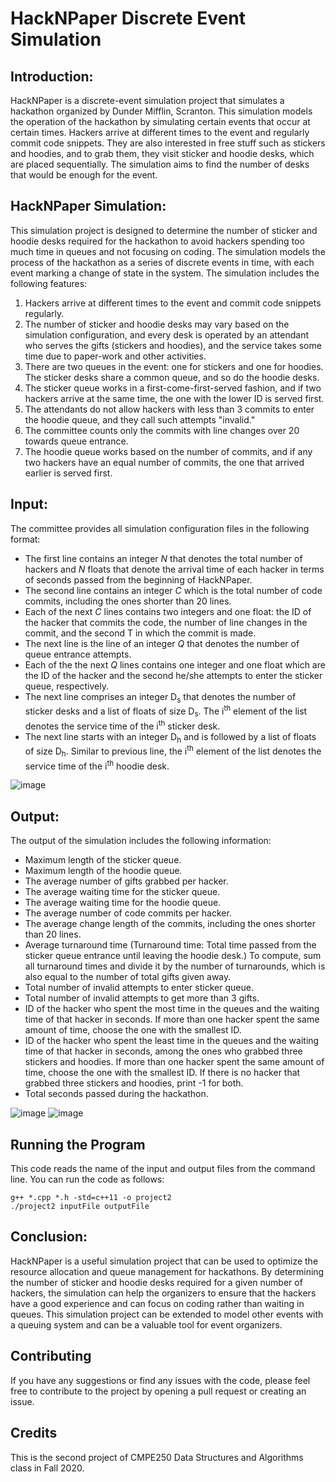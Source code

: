 # HackNPaper Discrete Event Simulation

## Introduction:
HackNPaper is a discrete-event simulation project that simulates a hackathon organized by Dunder Mifflin, Scranton. This simulation models the operation of the hackathon by simulating certain events that occur at certain times. Hackers arrive at different times to the event and regularly commit code snippets. They are also interested in free stuff such as stickers and hoodies, and to grab them, they visit sticker and hoodie desks, which are placed sequentially. The simulation aims to find the number of desks that would be enough for the event.

## HackNPaper Simulation:
This simulation project is designed to determine the number of sticker and hoodie desks required for the hackathon to avoid hackers spending too much time in queues and not focusing on coding. The simulation models the process of the hackathon as a series of discrete events in time, with each event marking a change of state in the system. The simulation includes the following features:

1. Hackers arrive at different times to the event and commit code snippets regularly.
2. The number of sticker and hoodie desks may vary based on the simulation configuration, and every desk is operated by an attendant who serves the gifts (stickers and hoodies), and the service takes some time due to paper-work and other activities.
3. There are two queues in the event: one for stickers and one for hoodies. The sticker desks share a common queue, and so do the hoodie desks.
4. The sticker queue works in a first-come-first-served fashion, and if two hackers arrive at the same time, the one with the lower ID is served first.
5. The attendants do not allow hackers with less than 3 commits to enter the hoodie queue, and they call such attempts "invalid."
6. The committee counts only the commits with line changes over 20 towards queue entrance.
7. The hoodie queue works based on the number of commits, and if any two hackers have an equal number of commits, the one that arrived earlier is served first.

## Input:
The committee provides all simulation configuration files in the following format:
* The first line contains an integer _N_ that denotes the total number of hackers and _N_ floats
that denote the arrival time of each hacker in terms of seconds passed from the beginning
of HackNPaper.
* The second line contains an integer _C_ which is the total number of code commits, including
the ones shorter than 20 lines.
* Each of the next _C_ lines contains two integers and one float: the ID of the hacker that
commits the code, the number of line changes in the commit, and the second T in which
the commit is made.
* The next line is the line of an integer _Q_ that denotes the number of queue entrance
attempts.
* Each of the the next _Q_ lines contains one integer and one float which are the ID of the
hacker and the second he/she attempts to enter the sticker queue, respectively.
* The next line comprises an integer D<sub>s</sub> that denotes the number of sticker desks and a list
of floats of size D<sub>s</sub>. The i<sup>th</sup> element of the list denotes the service time of the i<sup>th</sup> sticker
desk.
* The next line starts with an integer D<sub>h</sub> and is followed by a list of floats of size D<sub>h</sub>.
Similar to previous line, the i<sup>th</sup> element of the list denotes the service time of the i<sup>th</sup> hoodie desk.

![image](https://user-images.githubusercontent.com/64011660/232539422-9a70e39b-2133-470c-9e9a-d18121f65673.png)


## Output:
The output of the simulation includes the following information:

* Maximum length of the sticker queue.
* Maximum length of the hoodie queue.
* The average number of gifts grabbed per hacker.
* The average waiting time for the sticker queue.
* The average waiting time for the hoodie queue.
* The average number of code commits per hacker.
* The average change length of the commits, including the ones shorter than 20 lines.
* Average turnaround time (Turnaround time: Total time passed from the sticker queue
entrance until leaving the hoodie desk.) To compute, sum all turnaround times and divide
it by the number of turnarounds, which is also equal to the number of total gifts given
away.
* Total number of invalid attempts to enter sticker queue.
* Total number of invalid attempts to get more than 3 gifts.
* ID of the hacker who spent the most time in the queues and the waiting time of that
hacker in seconds. If more than one hacker spent the same amount of time, choose the
one with the smallest ID.
* ID of the hacker who spent the least time in the queues and the waiting time of that
hacker in seconds, among the ones who grabbed three stickers and hoodies. If more than
one hacker spent the same amount of time, choose the one with the smallest ID. If there
is no hacker that grabbed three stickers and hoodies, print -1 for both.
* Total seconds passed during the hackathon.
 
![image](https://user-images.githubusercontent.com/64011660/232539175-722e564e-511b-4cd5-94d5-be248852f006.png)
![image](https://user-images.githubusercontent.com/64011660/232539243-5a977d3e-b39f-4dd4-8890-3eb354079b09.png)


## Running the Program
This code reads the name of the input and output files from the command line. You can run the code as follows:

```
g++ *.cpp *.h -std=c++11 -o project2
./project2 inputFile outputFile
```

## Conclusion:
HackNPaper is a useful simulation project that can be used to optimize the resource allocation and queue management for hackathons. By determining the number of sticker and hoodie desks required for a given number of hackers, the simulation can help the organizers to ensure that the hackers have a good experience and can focus on coding rather than waiting in queues. This simulation project can be extended to model other events with a queuing system and can be a valuable tool for event organizers.

## Contributing
If you have any suggestions or find any issues with the code, please feel free to contribute to the project by opening a pull request or creating an issue.

## Credits
This is the second project of CMPE250 Data Structures and Algorithms class in Fall 2020.
